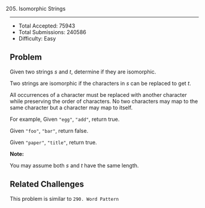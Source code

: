 205. Isomorphic Strings
---

- Total Accepted: 75943
- Total Submissions: 240586
- Difficulty: Easy


Problem
---
Given two strings _s_ and _t_, determine if they are isomorphic.

Two strings are isomorphic if the characters in _s_ can be replaced to get _t_.

All occurrences of a character must be replaced with another character while preserving the order of characters. No two characters may map to the same character but a character may map to itself.

For example,
Given `"egg"`, `"add"`, return true.

Given `"foo"`, `"bar"`, return false.

Given `"paper"`, `"title"`, return true.

**Note:**

You may assume both _s_ and _t_ have the same length.


Related Challenges
---
This problem is similar to `290. Word Pattern`